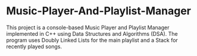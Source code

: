 # Music-Player-And-Playlist-Manager
This project is a console-based Music Player and Playlist Manager implemented in C++ using Data Structures and Algorithms (DSA). The program uses Doubly Linked Lists for the main playlist and a Stack for recently played songs.
